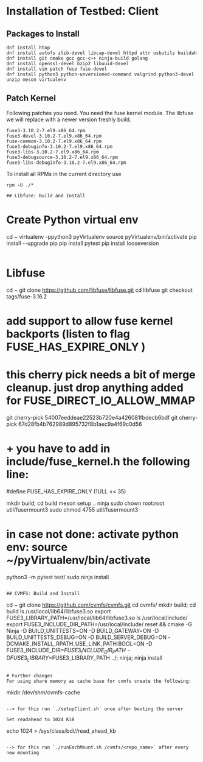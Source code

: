 # Installation of Testbed: Client

## Packages to Install
```
dnf install htop
dnf install autofs zlib-devel libcap-devel httpd attr usbutils buildah
dnf install git cmake gcc gcc-c++ ninja-build golang
dnf install openssl-devel bzip2 libuuid-devel
dnf install vim patch fuse fuse-devel
dnf install python3 python-unversioned-command valgrind python3-devel unzip meson virtualenv
```

## Patch Kernel
Following patches you need. You need the fuse kernel module. The libfuse we will
replace with a newer version freshly build.
```
fuse3-3.10.2-7.el9.x86_64.rpm
fuse3-devel-3.10.2-7.el9.x86_64.rpm
fuse-common-3.10.2-7.el9.x86_64.rpm
fuse3-debuginfo-3.10.2-7.el9.x86_64.rpm
fuse3-libs-3.10.2-7.el9.x86_64.rpm
fuse3-debugsource-3.10.2-7.el9.x86_64.rpm
fuse3-libs-debuginfo-3.10.2-7.el9.x86_64.rpm
```

To install all RPMs in the current directory use 
```
rpm -U ./*

## Libfuse: Build and Install
```
# Create Python virtual env
cd ~
virtualenv -ppython3 pyVirtualenv
source pyVirtualenv/bin/activate
pip install --upgrade pip
pip install pytest
pip install looseversion
```

```
# Libfuse
cd ~
git clone https://github.com/libfuse/libfuse.git
cd libfuse
git checkout tags/fuse-3.16.2

# add support to allow fuse kernel backports (listen to flag FUSE_HAS_EXPIRE_ONLY )
# this cherry pick needs a bit of merge cleanup. just drop anything added for FUSE_DIRECT_IO_ALLOW_MMAP
git cherry-pick 54007eeddeae22523b720e4a426081fbdecb6bdf
git cherry-pick 67d28fb4b762989d895732f8b1aec9a4f69c0d56
# + you have to add in include/fuse_kernel.h the following line:
#define FUSE_HAS_EXPIRE_ONLY    (1ULL << 35)


mkdir build; cd build
meson setup ..
ninja
sudo chown root:root util/fusermount3
sudo chmod 4755 util/fusermount3
# in case not done: activate python env: source ~/pyVirtualenv/bin/activate
python3 -m pytest test/
sudo ninja install
```

## CVMFS: Build and Install

```
cd ~
git clone https://github.com/cvmfs/cvmfs.git
cd cvmfs/
mkdir build; cd build
ls /usr/local/lib64/libfuse3.so
export FUSE3_LIBRARY_PATH=/usr/local/lib64/libfuse3.so
ls /usr/local/include/
export FUSE3_INCLUDE_DIR_PATH=/usr/local/include/
reset && cmake -G Ninja -D BUILD_UNITTESTS=ON -D BUILD_GATEWAY=ON -D BUILD_UNITTESTS_DEBUG=ON -D BUILD_SERVER_DEBUG=ON -DCMAKE_INSTALL_RPATH_USE_LINK_PATH:BOOL=ON -D FUSE3_INCLUDE_DIR=$FUSE3_INCLUDE_DIR_PATH -D FUSE3_LIBRARY=$FUSE3_LIBRARY_PATH  ../; ninja; ninja install
```

# Further changes
For using share memory as cache base for cvmfs create the following:
```
mkdir /dev/shm/cvmfs-cache
```

--> for this run `./setupClient.sh` once after booting the server

Set readahead to 1024 KiB 
```
echo 1024 > /sys/class/bdi/<fsid>/read_ahead_kb
```

--> for this run `./runEachMount.sh /cvmfs/<repo_name>` after every new mounting